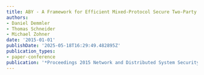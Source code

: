 ```yaml
---
title: ABY - A Framework for Efficient Mixed-Protocol Secure Two-Party Computation
authors:
- Daniel Demmler
- Thomas Schneider
- Michael Zohner
date: '2015-01-01'
publishDate: '2025-05-18T16:29:49.482895Z'
publication_types:
- paper-conference
publication: '*Proceedings 2015 Network and Distributed System Security Symposium*'
---
```

